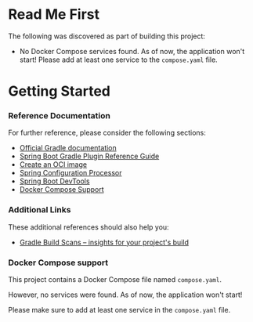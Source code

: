 # Read Me First

The following was discovered as part of building this project:

* No Docker Compose services found. As of now, the application won't start! Please add at least one service to the
  `compose.yaml` file.

# Getting Started

### Reference Documentation

For further reference, please consider the following sections:

* [Official Gradle documentation](https://docs.gradle.org)
* [Spring Boot Gradle Plugin Reference Guide](https://docs.spring.io/spring-boot/3.4.4/gradle-plugin)
* [Create an OCI image](https://docs.spring.io/spring-boot/3.4.4/gradle-plugin/packaging-oci-image.html)
* [Spring Configuration Processor](https://docs.spring.io/spring-boot/3.4.4/specification/configuration-metadata/annotation-processor.html)
* [Spring Boot DevTools](https://docs.spring.io/spring-boot/3.4.4/reference/using/devtools.html)
* [Docker Compose Support](https://docs.spring.io/spring-boot/3.4.4/reference/features/dev-services.html#features.dev-services.docker-compose)

### Additional Links

These additional references should also help you:

* [Gradle Build Scans – insights for your project's build](https://scans.gradle.com#gradle)

### Docker Compose support

This project contains a Docker Compose file named `compose.yaml`.

However, no services were found. As of now, the application won't start!

Please make sure to add at least one service in the `compose.yaml` file.

